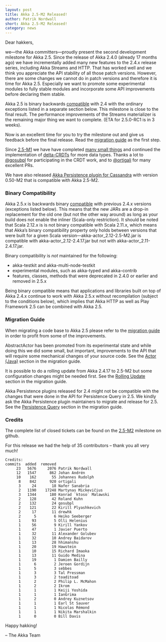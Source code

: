 ```yaml
---
layout: post
title: Akka 2.5-M2 Released!
author: Patrik Nordwall
short: Akka 2.5-M2 Released!
category: news
---
```


Dear hakkers,

we—the Akka committers—proudly present the second development milestone for Akka 2.5. Since the release of Akka 2.4.0 (already 17 months ago) we have incrementally added many new features to the 2.4.x release series, including Akka Streams and HTTP. That has worked well and we think you appreciate the API stability of all those patch versions. However, there are some changes we cannot do in patch versions and therefore it is time for Akka 2.5. Especially we want to promote some experimental modules to fully stable modules and incorporate some API improvements before declaring them stable. 

Akka 2.5 is binary backwards [compatible](http://doc.akka.io/docs/akka/2.5-M2/common/binary-compatibility-rules.html) with 2.4 with the ordinary exceptions listed in a separate section below. This milestone is close to the final result. The performance improvements of the Streams materializer is the remaining major thing we want to complete.  (ETA for 2.5.0-RC1 is in 3 weeks).

Now is an excellent time for you to try the milestone out and give us feedback before the final release. Read the [migration guide](http://doc.akka.io/docs/akka/2.5-M2/project/migration-guide-2.4.x-2.5.x.html) as the first step.

Since [2.5-M1](http://akka.io/news/2017/01/26/akka-2.5-M1-released.html) we have have completed [many small things](https://github.com/akka/akka/milestone/104?closed=1) and continued the implementation of  [delta-CRDTs](http://doc.akka.io/docs/akka/2.5-M1/scala/distributed-data.html#delta-CRDT) for more data types. Thanks a lot to [@gosubpl](https://github.com/gosubpl) for participating in the CRDT work, and to [@ortigali](https://github.com/ortigali) for many excellent PRs.

We have also released [Akka Persistence plugin for Cassandra](https://github.com/akka/akka-persistence-cassandra) with version 0.50-M2 that is compatible with Akka 2.5-M2.

### Binary Compatibility

Akka 2.5.x is backwards binary [compatible](http://doc.akka.io/docs/akka/2.5-M2/common/binary-compatibility-rules.html) with previous 2.4.x versions (exceptions listed below). This means that the new JARs are a drop-in replacement for the old one (but not the other way around) as long as your build does not enable the inliner (Scala-only restriction). It should be noted that Scala 2.12.x is is not binary compatible with Scala 2.11.x, which means that Akka’s binary compatibility property only holds between versions that were built for a given Scala version—akka-actor_2.12-2.5-M2.jar is compatible with akka-actor_2.12-2.4.17.jar but not with akka-actor_2.11-2.4.17.jar.

Binary compatibility is *not* maintained for the following:

* akka-testkit and akka-multi-node-testkit
* experimental modules, such as akka-typed and akka-contrib
* features, classes, methods that were deprecated in 2.4.0 or earlier and removed in 2.5.x

Being binary compatible means that applications and libraries built on top of Akka 2.4.x continue to work with Akka 2.5.x without recompilation (subject to the conditions below), which implies that Akka HTTP as well as Play Framework 2.5 can be combined with Akka 2.5.

### Migration Guide

When migrating a code base to Akka 2.5 please refer to the [migration guide](http://doc.akka.io/docs/akka/2.5-M2/project/migration-guide-2.4.x-2.5.x.html) in order to profit from some of the improvements.

AbstractActor has been promoted from its experimental state and while doing this we did some small, but important, improvements to the API that will require some mechanical changes of your source code. See the [Actor (Java)](http://doc.akka.io/docs/akka/2.5-M2/project/migration-guide-2.4.x-2.5.x.html#Actor__Java_) section in the migration guide.

It is possible to do a rolling update from Akka 2.4.17 to 2.5-M2 but some configuration changes might be needed first. See the [Rolling Update](http://doc.akka.io/docs/akka/2.5-M2/project/migration-guide-2.4.x-2.5.x.html#Rolling_Update)  section in the migration guide.

Akka Persistence plugins released for 2.4 might not be compatible with the changes that were done in the API for Persistence Query in 2.5. We kindly ask the Akka Persistence plugin maintainers to migrate and release for 2.5. See the [Persistence Query](http://doc.akka.io/docs/akka/2.5-M2/project/migration-guide-2.4.x-2.5.x.html#Persistence_Query) section in the migration guide.

### Credits

The complete list of closed tickets can be found on the [2.5-M2](https://github.com/akka/akka/milestone/104?closed=1) milestone on github.

For this release we had the help of 35 contributors – thank you all very much!

~~~
Credits:
commits  added  removed
     23   5676     2076 Patrik Nordwall
     12   1547      862 Johan Andrén
     10    162       55 Johannes Rudolph
      8    842      920 ortigali
      3     24       18 Nafer Sanabria
      2   1190    17248 Martynas Mickevičius
      3   1344      180 Konrad `ktoso` Malawski
      2    128       42 Roland Kuhn
      2    132       24 gosubpl
      2    121       22 Kirill Plyashkevich
      2     17       11 drewhk
      2      5        6 Heiko Seeberger
      1     93        5 Olli Helenius
      1     56        9 Kirill Yankov
      1     47        1 Javier Puerto
      1     32       11 Alexander Golubev
      1     32       10 Andrey Baidarov
      1     13       28 hhimanshu
      1     20       19 Hawstein
      1     10       15 Richard Imaoka
      1     13       11 Guido Medina
      1     19        1 Damien Bailly
      1      6        2 Jeroen Gordijn
      1      5        3 sebbes
      1      3        3 Tal Pressman
      1      3        2 toaditoad
      1      2        2 Philip L. McMahon
      1      2        2 Ikrom
      1      1        1 Keiji Yoshida
      1      1        1 IanGrima
      1      2        0 Andrey Kuznetsov
      1      1        1 Earl St Sauver
      1      1        1 Nicolas Rémond
      1      1        1 Nikita Marshalkin
      1      0        0 Bill Davis
~~~

Happy hakking!

– The Akka Team
